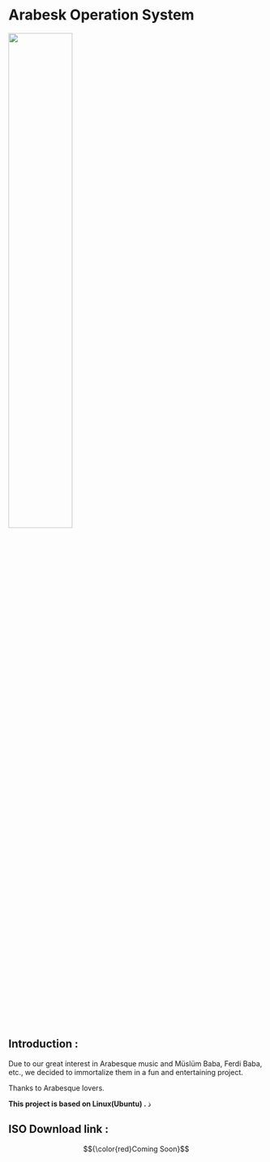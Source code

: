 # Arabesk Operation System

 <img src="https://www.zaytung.com/fotos/gif-muslum.gif" width="50%" height="50%"/>



## Introduction :

Due to our great interest in Arabesque music and Müslüm  Baba, Ferdi Baba, etc., we decided to immortalize them in a fun and entertaining project.

Thanks to Arabesque lovers.

<b> This project is based on Linux(Ubuntu) . </b>
ذ
## ISO Download link : 

 $${\color{red}Coming Soon}$$


 

